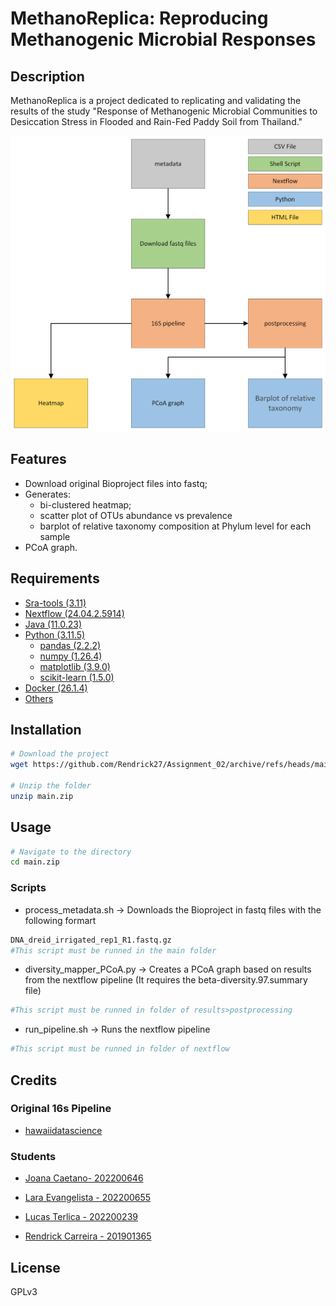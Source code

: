 # MethanoReplica: Reproducing Methanogenic Microbial Responses

## Description
MethanoReplica is a project dedicated to replicating and validating the results of the study "Response of Methanogenic Microbial Communities to Desiccation Stress in Flooded and Rain-Fed Paddy Soil from Thailand."

![Pipeline](./extras/pipeline.png)

## Features
* Download original Bioproject files into fastq;
* Generates:
    * bi-clustered heatmap;
    * scatter plot of OTUs abundance vs prevalence
    * barplot of relative taxonomy composition at Phylum level for each sample
* PCoA graph.

## Requirements
* <a href= "https://github.com/ncbi/sra-tools?tab=readme-ov-file">Sra-tools (3.11)</a>
* <a href= "https://www.nextflow.io/">Nextflow (24.04.2.5914)</a>
* <a href= "https://www.java.com/en/">Java (11.0.23)</a>
* <a href= "https://www.python.org/">Python (3.11.5)</a>
    * <a href= "https://www.python.org/">pandas (2.2.2)</a>
    * <a href= "https://www.python.org/">numpy (1.26.4)</a>
    * <a href= "https://www.python.org/">matplotlib (3.9.0)</a>
    * <a href= "https://www.python.org/">scikit-learn (1.5.0)</a>
* <a href= "https://www.docker.com/">Docker (26.1.4)</a>
* <a href= "https://metagenomics-pipelines.readthedocs.io/en/latest/pipeline_16S.html">Others</a>
  
## Installation
```bash
# Download the project
wget https://github.com/Rendrick27/Assignment_02/archive/refs/heads/main.zip

# Unzip the folder
unzip main.zip
```

## Usage
```bash
# Navigate to the directory
cd main.zip
```

### Scripts
* process_metadata.sh -> Downloads the Bioproject in fastq files with the following formart

```bash
DNA_dreid_irrigated_rep1_R1.fastq.gz
#This script must be runned in the main folder
```
* diversity_mapper_PCoA.py -> Creates a PCoA graph based on results from the nextflow pipeline (It requires the beta-diversity.97.summary file)
```bash
#This script must be runned in folder of results>postprocessing
```

* run_pipeline.sh -> Runs the nextflow pipeline
```bash
#This script must be runned in folder of nextflow
```

## Credits
### Original 16s Pipeline

* <p> <a href= "https://github.com/hawaiidatascience/metaflowmics"> hawaiidatascience
 </a> </p>

### Students
* <p> <a href= "https://github.com/Joana204"> Joana Caetano- 202200646 </a> </p>
* <p> <a href= "https://github.com/LaraEvangelista"> Lara Evangelista - 202200655 </a> </p>
* <p> <a href= "https://github.com/LucasTerlica"> Lucas Terlica - 202200239 </a> </p>
* <p> <a href= "https://github.com/Rendrick27"> Rendrick Carreira - 201901365 </a> </p>

## License
GPLv3

